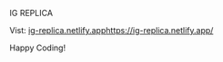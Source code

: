IG REPLICA 

Vist: [ig-replica.netlify.app](https://ig-replica.netlify.app/)https://ig-replica.netlify.app/

Happy Coding!
